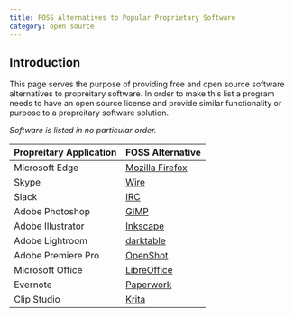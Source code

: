 ```yaml
---
title: FOSS Alternatives to Popular Proprietary Software
category: open source
---
```

## Introduction

This page serves the purpose of providing free and open source software alternatives to propreitary software. In order to make this list a program needs to have an open source license and provide similar functionality or purpose to a propreitary software solution.

*Software is listed in no particular order.*

| Propreitary Application | FOSS Alternative |
| --- | --- |
| Microsoft Edge | [Mozilla Firefox](https://www.mozilla.org/en-US/firefox/) |
| Skype | [Wire](https://wire.com/en/) |
| Slack | [IRC](https://webchat.freenode.net/) |
| Adobe Photoshop | [GIMP](https://www.gimp.org/) |
| Adobe Illustrator | [Inkscape](https://inkscape.org/en/) |
| Adobe Lightroom | [darktable](https://www.darktable.org/) |
| Adobe Premiere Pro | [OpenShot](http://www.openshot.org/) |
| Microsoft Office | [LibreOffice](https://www.libreoffice.org/) |
| Evernote | [Paperwork](http://paperwork.rocks/) |
| Clip Studio | [Krita](https://krita.org/en/) |
